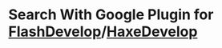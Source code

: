 Search With Google Plugin for [FlashDevelop](http://www.flashdevelop.org)/[HaxeDevelop](http://www.haxedevelop.org)
========================
